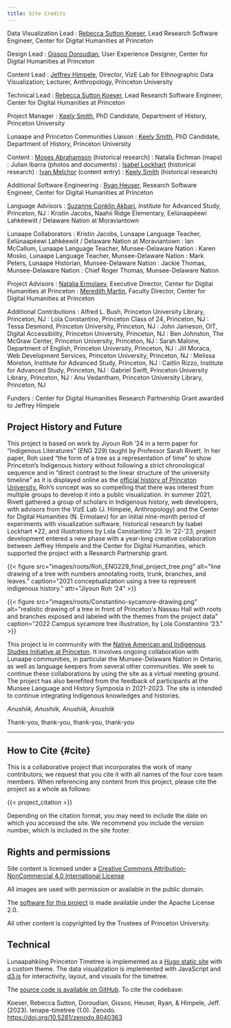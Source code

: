 ```yaml
---
title: Site Credits
---
```



Data Visualization Lead
: [Rebecca Sutton Koeser](https://cdh.princeton.edu/people/rebecca-sutton-koeser/), Lead Research Software Engineer, Center for Digital Humanities at Princeton

Design Lead
: [Gissoo Doroudian](https://cdh.princeton.edu/people/gissoo-doroudian/), User Experience Designer, Center for Digital Humanities at Princeton

Content Lead
: [Jeffrey Himpele](https://anthropology.princeton.edu/people/jeffrey-himpele), Director, VizE Lab for Ethnographic Data Visualization; Lecturer, Anthropology, Princeton University

Technical Lead
: [Rebecca Sutton Koeser](https://cdh.princeton.edu/people/rebecca-sutton-koeser/), Lead Research Software Engineer, Center for Digital Humanities at Princeton

Project Manager
: [Keely Smith](https://history.princeton.edu/people/keely-smith), PhD Candidate, Department of History, Princeton University

Lunaape and Princeton Communities Liaison
: [Keely Smith](https://history.princeton.edu/people/keely-smith), PhD Candidate, Department of History, Princeton University

Content
: [Moses Abrahamson](https://jrc.princeton.edu/people/abrahamson) (historical research)
: Natalia Eichman (maps)
: Julian Ibarra (photos and documents)
: [Isabel Lockhart](https://indigenous.princeton.edu/people/isabel-lockhart) (historical research)
: [Ivan Melchor](https://anthropology.princeton.edu/people/ivan-melchor) (content entry)
: [Keely Smith](https://history.princeton.edu/people/keely-smith) (historical research)

Additional Software Engineering
: [Ryan Heuser](https://cdh.princeton.edu/people/ryan-heuser/), Research Software Engineer, Center for Digital Humanities at Princeton

Language Advisors
: [Suzanne Conklin Akbari](https://suzanneakbari.com/), Institute for Advanced Study, Princeton, NJ
: Kristin Jacobs, Naahii Ridge Elementary, Eelünaapéewi Lahkéewiit / Delaware Nation at Moraviantown

Lunaape Collaborators
: Kristin Jacobs, Lunaape Language Teacher, Eelünaapéewi Lahkéewiit / Delaware Nation at Moraviantown
: Ian McCallum, Lunaape Language Teacher, Munsee-Delaware Nation
: Karen Mosko, Lunaape Language Teacher, Munsee-Delaware Nation
: Mark Peters, Lunaape Historian, Munsee-Delaware Nation
: Jackie Thomas, Munsee-Delaware Nation
: Chief Roger Thomas, Munsee-Delaware Nation

Project Advisors
: [Natalia Ermolaev](https://cdh.princeton.edu/people/natasha-ermolaev/), Executive Director, Center for Digital Humanities at Princeton
: [Meredith Martin](https://cdh.princeton.edu/people/meredith-martin/), Faculty Director, Center for Digital Humanities at Princeton

Additional Contributions
: Alfred L. Bush, Princeton University Library, Princeton, NJ
: Lola Constantino, Princeton Class of 24, Princeton, NJ
: Tessa Desmond, Princeton University, Princeton, NJ
: John Jameson, OIT, Digital Accessibility, Princeton University, Princeton, NJ
: Ben Johnston, The McGraw Center, Princeton University, Princeton, NJ
: Sarah Malone, Department of English, Princeton University, Princeton, NJ
: Jill Moraca, Web Development Services, Princeton University, Princeton, NJ
: Melissa Moreton, Institute for Advanced Study, Princeton, NJ
: Caitlin Rizzo, Institute for Advanced Study, Princeton, NJ
: Gabriel Swift, Princeton University Library, Princeton, NJ
: Anu Vedantham, Princeton University Library, Princeton, NJ

Funders
: Center for Digital Humanities Research Partnership Grant awarded to Jeffrey Himpele

## Project History and Future

This project is based on  work by Jiyoun Roh ’24 in a term paper for “Indigenous Literatures” (ENG 229) taught by Professor Sarah Rivett. In her paper, Roh used “the form of a tree as a representation of time” to show Princeton’s Indigenous history without following a strict chronological sequence and in “direct contrast to the linear structure of the university timeline” as it is displayed online as the [official history of Princeton University.](http://princeton.edu/meet-princeton/history) Roh’s concept was so compelling that there was interest from multiple groups to develop it into a public visualization. In summer 2021, Rivett gathered a group of scholars in Indigenous history, web developers, with advisors from the VizE Lab (J. Himpele, Anthropology) and the Center for Digital Humanities (N. Ermolaev) for an initial nine-month period of experiments with visualization software, historical research by Isabel Lockhart \*22, and illustrations by Lola Constantino ‘23. In ‘22-’23, project development entered a new phase with a year-long creative collaboration between Jeffrey Himpele and the Center for Digital Humanities, which supported the project with a Research Partnership grant.

{{< figure src="images/roots/Roh_ENG229_final_project_tree.png" alt="line drawing of a tree with numbers annotating roots, trunk, branches, and leaves." caption="2021 conceptualization using a tree to represent indigenous history." attr="Jiyoun Roh ‘24" >}}

{{< figure src="images/roots/Constantino-sycamore-drawing.png" alt="realistic drawing of a tree in front of Princeton's Nassau Hall with roots and branches exposed and labeled with the themes from the project data" caption="2022 Campus sycamore tree illustration, by Lola Constantino ‘23." >}}

This project is in community with the [Native American and Indigenous Studies Initiative at Princeton](http://indigenous.princeton.edu/). It involves ongoing collaboration with Lunaape communities, in particular the Munsee-Delaware Nation in Ontario, as well as language keepers from several other communities. We seek to continue these collaborations by using the site as a virtual meeting ground. The project has also benefited from the feedback of participants at the Munsee Language and History Symposia in 2021-2023. The site is intended to continue integrating Indigenous knowledges and histories.

*Anushiik, Anushiik, Anushiik, Anushiik*

Thank-you, thank-you, thank-you, thank-you

* * *


## How to Cite {#cite}

This is a collaborative project that incorporates the work of many contributors; we request that you cite it with all names of the four core team members. When referencing any content from this project, please cite the project as a whole as follows:

{{< project_citation >}}

Depending on the citation format, you may need to include the date on which you accessed the site. We recommend you include the version number, which is included in the site footer.

## Rights and permissions

Site content is licensed under a [Creative Commons Attribution-NonCommercial 4.0 International License](http://creativecommons.org/licenses/by-nc/4.0/)

All images are used with permission or available in the public domain.

The [software for this project](https://github.com/Princeton-CDH/lenape-timetree) is made available under the Apache License 2.0.

All other content is copyrighted by the Trustees of Princeton University.

## Technical 

Lunaapahkiing Princeton Timetree is implemented as a [Hugo static site](https://gohugo.io/) with a custom theme. The data visualization is implemented with JavaScript and [d3.js](https://d3js.org/) for interactivity, layout, and visuals for the timetree.

The [source code is available on GitHub](https://github.com/Princeton-CDH/lenape-timetree). To cite the codebase:
<div class="citation">
	
Koeser, Rebecca Sutton, Doroudian, Gissoo, Heuser, Ryan, & Himpele, Jeff. (2023). lenape-timetree (1.0). Zenodo. https://doi.org/10.5281/zenodo.8040363

</div>
